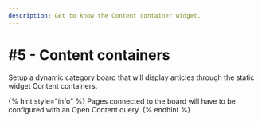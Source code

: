 ```yaml
---
description: Get to know the Content container widget.
---
```


# \#5 - Content containers

Setup a dynamic category board that will display articles through the static widget Content containers.

{% hint style="info" %}
Pages connected to the board will have to be configured with an Open Content query.
{% endhint %}

